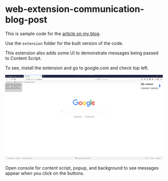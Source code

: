 # web-extension-communication-blog-post

This is sample code for the [article on my blog](https://saisandeepvaddi/blog/how-to-communicate-between-content-script-popup-background-in-web-extensions).

Use the `extension` folder for the built version of the code.

This extension also adds some UI to demonstrate messages being passed to Content Script.

To see, install the extension and go to google.com and check top left.

![demo_image](/readme_images/cs_demo.png)

Open console for content script, popup, and background to see messages appear when you click on the buttons.
